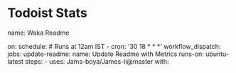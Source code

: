 # Todoist Stats

<!-- TODO-IST:START -->
<!-- TODO-IST:END -->


name: Waka Readme

on:
  schedule:
    # Runs at 12am IST
    - cron: '30 18 * * *'
  workflow_dispatch:
jobs:
  update-readme:
    name: Update Readme with Metrics
    runs-on: ubuntu-latest
    steps:
      - uses: Jams-boya/James-li@master
        with:
          
